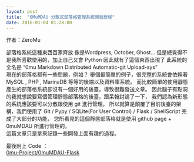 ```yaml
---
layout: post
title:  "0MuMDAU 分散式部落格管理系統開發歷程" 
date: 2016-01-04 01:28:00
---
```

作者：ZeroMu

部落格系統這種東西百家齊放 像是Wordpress, October, Ghost... 
但是總覺得不是我所喜歡使用的，加上自己又會 Python 因此就有了這個東西出現了
此系統的全名是 “0mu Markdown Distributed Automatic-git Upload-sys”
<br />
現在的部落格都有一些問題，例如？
舉個最簡單的例子，很完整的系統會依賴著 MySQL , PHP , MarinaDB 等等的後端以及資料庫系統。
而比較簡單的使用靜態產生的部落格系統卻沒有一個好用的後臺，導致很難發送文章。
因此腦子有點洞的我就想說要寫個管理靜態部落格的後臺，跟呆翰討論了一下，
我們認為新形態的系統應該要可以分散跟使用 git 進行管理。
所以就算是顛覆了目前後臺的架構，我們使用了 Git / Pypy / SQLite(For User Control) / Flask / ShellScript 完成了大部分的功能，
您所看見的這個靜態部落格就是使用 github page + 0muMDAU 所進行管理的。
<br />
這篇文章只是拿來記錄一些開發上面有趣的過程。

最後附上 Code ：
<br />
<a class="embedly-card" href="https://github.com/0mu-Project/0muMDAU-Flask">0mu-Project/0muMDAU-Flask</a>
<script async src="//cdn.embedly.com/widgets/platform.js" charset="UTF-8"></script>





